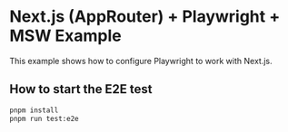 # Next.js (AppRouter) + Playwright + MSW Example

This example shows how to configure Playwright to work with Next.js.

## How to start the E2E test

```bash
pnpm install
pnpm run test:e2e
```

